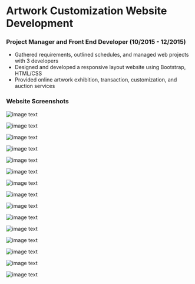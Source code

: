 # Artwork Customization Website Development 
### Project Manager and Front End Developer (10/2015 - 12/2015)
* Gathered requirements, outlined schedules, and managed web projects with 3 developers
* Designed and developed a responsive layout website using Bootstrap, HTML/CSS
* Provided online artwork exhibition, transaction, customization, and auction services
### Website Screenshots
![image text](https://github.com/MoonOnTheWay/Artwork-Customization-Website/blob/master/screenshots/Home.png)

![image text](https://github.com/MoonOnTheWay/Artwork-Customization-Website/blob/master/screenshots/Home2.png)

![image text](https://github.com/MoonOnTheWay/Artwork-Customization-Website/blob/master/screenshots/Home3.png)

![image text](https://github.com/MoonOnTheWay/Artwork-Customization-Website/blob/master/screenshots/a.png)

![image text](https://github.com/MoonOnTheWay/Artwork-Customization-Website/blob/master/screenshots/b.png)

![image text](https://github.com/MoonOnTheWay/Artwork-Customization-Website/blob/master/screenshots/c.png)

![image text](https://github.com/MoonOnTheWay/Artwork-Customization-Website/blob/master/screenshots/Artist_Home.png)

![image text](https://github.com/MoonOnTheWay/Artwork-Customization-Website/blob/master/screenshots/d.png)

![image text](https://github.com/MoonOnTheWay/Artwork-Customization-Website/blob/master/screenshots/e.png)

![image text](https://github.com/MoonOnTheWay/Artwork-Customization-Website/blob/master/screenshots/h.png)

![image text](https://github.com/MoonOnTheWay/Artwork-Customization-Website/blob/master/screenshots/i.png)

![image text](https://github.com/MoonOnTheWay/Artwork-Customization-Website/blob/master/screenshots/Editor_Login.png)

![image text](https://github.com/MoonOnTheWay/Artwork-Customization-Website/blob/master/screenshots/Editor_Edit.png)

![image text](https://github.com/MoonOnTheWay/Artwork-Customization-Website/blob/master/screenshots/Editor_Edit2.png)

![image text](https://github.com/MoonOnTheWay/Artwork-Customization-Website/blob/master/screenshots/Editor_Edit3.png)


